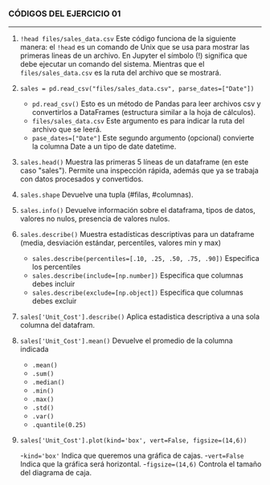 ### CÓDIGOS DEL EJERCICIO 01
---
 1. `!head files/sales_data.csv` Este código funciona de la siguiente manera: el `!head` es un comando de Unix que se usa para mostrar las primeras lineas de un archivo. En Jupyter el símbolo (!) significa que debe ejecutar un comando del sistema. Mientras que el `files/sales_data.csv` es la ruta del archivo que se mostrará.
   
 1. `sales = pd.read_csv("files/sales_data.csv", parse_dates=["Date"])`

    - `pd.read_csv()` Esto es un método de Pandas para leer archivos csv y convertirlos a DataFrames (estructura similar a la hoja de cálculos).
    - `files/sales_data.csv` Este argumento es para indicar la ruta del archivo que se leerá.
    - `pase_dates=["Date"]` Este segundo argumento (opcional) convierte la columna Date a un tipo de date datetime.

 1. `sales.head()` Muestra las primeras 5 líneas de un dataframe (en este caso "sales"). Permite una inspección rápida, además que ya se trabaja con datos procesados y convertidos.

 1. `sales.shape` Devuelve una tupla (#filas, #columnas).

 1. `sales.info()` Devuelve información sobre el dataframa, tipos de datos, valores no nulos, presencia de valores nulos.

 1. `sales.describe()` Muestra estadísticas descriptivas para un dataframe (media, desviación estándar, percentiles, valores min y max)

    - `sales.describe(percentiles=[.10, .25, .50, .75, .90])` Especifica los percentiles
    - `sales.describe(include=[np.number])` Especifica que columnas debes incluir
    - `sales.describe(exclude=[np.object])` Especifica que columnas debes excluir
 1. `sales['Unit_Cost'].describe()` Aplica estadistica descriptiva a una sola columna del datafram.

 1. `sales['Unit_Cost'].mean()` Devuelve el promedio de la columna indicada

    - `.mean()`
    - `.sum()`
    - `.median()`
    - `.min()`
    - `.max()`
    - `.std()`
    - `.var()`
    - `.quantile(0.25)`

 1. `sales['Unit_Cost'].plot(kind='box', vert=False, figsize=(14,6))`

    -`kind='box'` Indica que queremos una gráfica de cajas.
    -`vert=False` Indica que la gráfica será horizontal.
    -`figsize=(14,6)` Controla el tamaño del diagrama de caja.
